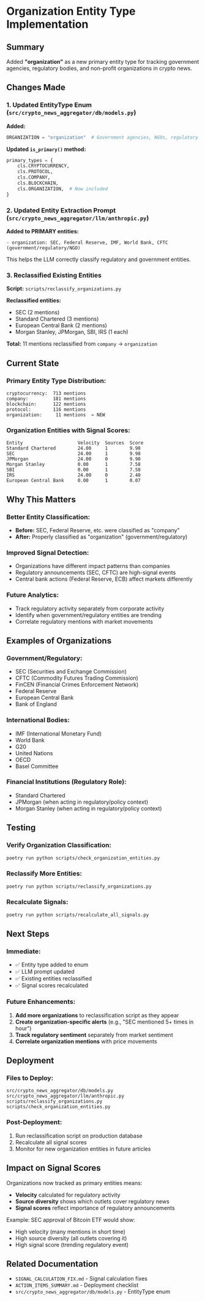 # Organization Entity Type Implementation

## Summary

Added **"organization"** as a new primary entity type for tracking government agencies, regulatory bodies, and non-profit organizations in crypto news.

## Changes Made

### 1. Updated EntityType Enum (`src/crypto_news_aggregator/db/models.py`)

**Added:**
```python
ORGANIZATION = "organization"  # Government agencies, NGOs, regulatory bodies
```

**Updated `is_primary()` method:**
```python
primary_types = {
    cls.CRYPTOCURRENCY,
    cls.PROTOCOL,
    cls.COMPANY,
    cls.BLOCKCHAIN,
    cls.ORGANIZATION,  # Now included
}
```

### 2. Updated Entity Extraction Prompt (`src/crypto_news_aggregator/llm/anthropic.py`)

**Added to PRIMARY entities:**
```
- organization: SEC, Federal Reserve, IMF, World Bank, CFTC (government/regulatory/NGO)
```

This helps the LLM correctly classify regulatory and government entities.

### 3. Reclassified Existing Entities

**Script:** `scripts/reclassify_organizations.py`

**Reclassified entities:**
- SEC (2 mentions)
- Standard Chartered (3 mentions)
- European Central Bank (2 mentions)
- Morgan Stanley, JPMorgan, SBI, IRS (1 each)

**Total:** 11 mentions reclassified from `company` → `organization`

## Current State

### Primary Entity Type Distribution:
```
cryptocurrency:  713 mentions
company:         181 mentions
blockchain:      122 mentions
protocol:        116 mentions
organization:     11 mentions  ← NEW
```

### Organization Entities with Signal Scores:
```
Entity                    Velocity  Sources  Score
Standard Chartered        24.00     1        9.98
SEC                       24.00     1        9.98
JPMorgan                  24.00     0        9.90
Morgan Stanley            0.00      1        7.58
SBI                       0.00      1        7.58
IRS                       24.00     0        2.40
European Central Bank     0.00      1        0.07
```

## Why This Matters

### Better Entity Classification:
- **Before:** SEC, Federal Reserve, etc. were classified as "company"
- **After:** Properly classified as "organization" (government/regulatory)

### Improved Signal Detection:
- Organizations have different impact patterns than companies
- Regulatory announcements (SEC, CFTC) are high-signal events
- Central bank actions (Federal Reserve, ECB) affect markets differently

### Future Analytics:
- Track regulatory activity separately from corporate activity
- Identify when government/regulatory entities are trending
- Correlate regulatory mentions with market movements

## Examples of Organizations

### Government/Regulatory:
- SEC (Securities and Exchange Commission)
- CFTC (Commodity Futures Trading Commission)
- FinCEN (Financial Crimes Enforcement Network)
- Federal Reserve
- European Central Bank
- Bank of England

### International Bodies:
- IMF (International Monetary Fund)
- World Bank
- G20
- United Nations
- OECD
- Basel Committee

### Financial Institutions (Regulatory Role):
- Standard Chartered
- JPMorgan (when acting in regulatory/policy context)
- Morgan Stanley (when acting in regulatory/policy context)

## Testing

### Verify Organization Classification:
```bash
poetry run python scripts/check_organization_entities.py
```

### Reclassify More Entities:
```bash
poetry run python scripts/reclassify_organizations.py
```

### Recalculate Signals:
```bash
poetry run python scripts/recalculate_all_signals.py
```

## Next Steps

### Immediate:
- ✅ Entity type added to enum
- ✅ LLM prompt updated
- ✅ Existing entities reclassified
- ✅ Signal scores recalculated

### Future Enhancements:
1. **Add more organizations** to reclassification script as they appear
2. **Create organization-specific alerts** (e.g., "SEC mentioned 5+ times in hour")
3. **Track regulatory sentiment** separately from market sentiment
4. **Correlate organization mentions** with price movements

## Deployment

### Files to Deploy:
```
src/crypto_news_aggregator/db/models.py
src/crypto_news_aggregator/llm/anthropic.py
scripts/reclassify_organizations.py
scripts/check_organization_entities.py
```

### Post-Deployment:
1. Run reclassification script on production database
2. Recalculate all signal scores
3. Monitor for new organization entities in future articles

## Impact on Signal Scores

Organizations now tracked as primary entities means:
- **Velocity** calculated for regulatory activity
- **Source diversity** shows which outlets cover regulatory news
- **Signal scores** reflect importance of regulatory announcements

Example: SEC approval of Bitcoin ETF would show:
- High velocity (many mentions in short time)
- High source diversity (all outlets covering it)
- High signal score (trending regulatory event)

## Related Documentation

- `SIGNAL_CALCULATION_FIX.md` - Signal calculation fixes
- `ACTION_ITEMS_SUMMARY.md` - Deployment checklist
- `src/crypto_news_aggregator/db/models.py` - EntityType enum
